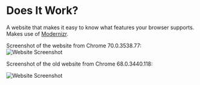 # Does It Work?

A website that makes it easy to know what features your browser supports. Makes use of [Modernizr](https://modernizr.com/).

Screenshot of the website from Chrome 70.0.3538.77:
![Website Screenshot](https://i.imgur.com/pD9vS0W.png)

Screenshot of the old website from Chrome 68.0.3440.118:

![Website Screenshot](https://i.imgur.com/njmYqLr.png)
